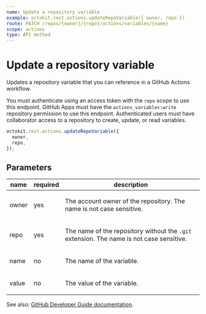 ```yaml
---
name: Update a repository variable
example: octokit.rest.actions.updateRepoVariable({ owner, repo })
route: PATCH /repos/{owner}/{repo}/actions/variables/{name}
scope: actions
type: API method
---
```


# Update a repository variable

Updates a repository variable that you can reference in a GitHub Actions workflow.

You must authenticate using an access token with the `repo` scope to use this endpoint.
GitHub Apps must have the `actions_variables:write` repository permission to use this endpoint.
Authenticated users must have collaborator access to a repository to create, update, or read variables.

```js
octokit.rest.actions.updateRepoVariable({
  owner,
  repo,
});
```

## Parameters

<table>
  <thead>
    <tr>
      <th>name</th>
      <th>required</th>
      <th>description</th>
    </tr>
  </thead>
  <tbody>
    <tr><td>owner</td><td>yes</td><td>

The account owner of the repository. The name is not case sensitive.

</td></tr>
<tr><td>repo</td><td>yes</td><td>

The name of the repository without the `.git` extension. The name is not case sensitive.

</td></tr>
<tr><td>name</td><td>no</td><td>

The name of the variable.

</td></tr>
<tr><td>value</td><td>no</td><td>

The value of the variable.

</td></tr>
  </tbody>
</table>

See also: [GitHub Developer Guide documentation](https://docs.github.com/rest/actions/variables#update-a-repository-variable).
